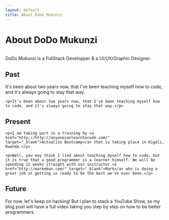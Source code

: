 ```yaml
---
layout: default
title: About DoDo Mukunzi
---
```


<div class="post">
	<h1 class="pageTitle">About DoDo Mukunzi</h1>
	<img src="{{ '/assets/img/dodo.jpg' | prepend: site.baseurl }}" alt=""> 
	<p class="intro">DoDo Mukunzi is a FullStack Developper &amp; a UI/UX/Graphic Designer.</p>
	<h2>Past</h2>
    <p>It's been about two years now, that I've been teaching myself how to code, and it's always going to stay that way.</p>

    <p>It's been about two years now, that I've been teaching myself how to code, and it's always going to stay that way.</p>


  <h2>Present</h2>

    <p>I am taking part in a training by <a href="http://http://anyonecanlearntocode.com/" target="_blank">Actualize Bootcamp</a> that is taking place in Kigali, Rwanda.</p>

    <p>Well, you may think I lied about teaching myself how to code, but it is true that a good programmer is a learner himself. We will be spending 12 weeks straight with our instructor <a href="http://markeban.com/" target="_blank">Mark</a> who is doing a great job at getting us ready to be the best we've ever been.</p>


  <h2>Future</h2>

   <p>For now, let's keep on hacking! But I plan to stack a YouTube Show, so my blog post will have a full video taking you step by step on how to be better programmers.</p>
	
</div>
